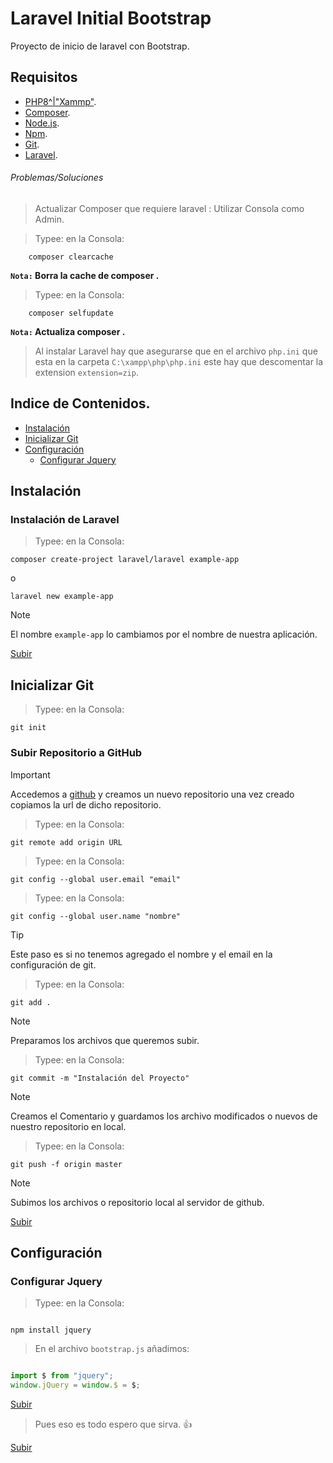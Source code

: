 # Laravel Initial Bootstrap

Proyecto de inicio de laravel con Bootstrap.

## Requisitos

- [PHP8^|"Xammp"](https://www.apachefriends.org/es/download.html).
- [Composer](https://getcomposer.org/).
- [Node.js](https://nodejs.org/).
- [Npm](https://docs.npmjs.com/).
- [Git](https://git-scm.com/).
- [Laravel](https://laravel.com/docs/10.x).

###### Problemas/Soluciones

> Actualizar Composer que requiere laravel : Utilizar Consola como Admin.

> Typee: en la Consola:

```console
    composer clearcache
```

**`Nota:` Borra la cache de composer .**

> Typee: en la Consola:

```console
    composer selfupdate
```

**`Nota:` Actualiza composer .**

> Al instalar Laravel hay que asegurarse que en el archivo `php.ini` que esta en la carpeta `C:\xampp\php\php.ini` este hay que descomentar la extension `extension=zip`.

<a name="top"></a>

## Indice de Contenidos.

- [Instalación](#item1)
- [Inicializar Git](#item2)
- [Configuración](#item3)
    - [Configurar Jquery](#item4)

<a name="item1"></a>

## Instalación

### Instalación de Laravel

> Typee: en la Consola:

```console
composer create-project laravel/laravel example-app
```
o
```console
laravel new example-app
```
> [!NOTE]
> El nombre `example-app` lo cambiamos por el nombre de nuestra aplicación.

[Subir](#top)

<a name="item2"></a>

## Inicializar Git

> Typee: en la Consola:

```console
git init
```

### Subir Repositorio a GitHub

> [!IMPORTANT]
> Accedemos a [github](https://github.com/) y creamos un nuevo repositorio una vez creado copiamos la url de dicho repositorio.

> Typee: en la Consola:

```console
git remote add origin URL
```

> Typee: en la Consola:

```console
git config --global user.email "email"
```

> Typee: en la Consola:

```console
git config --global user.name "nombre"
```

> [!TIP]
>  Este paso es si no tenemos agregado el nombre y el email en la configuración de git.

> Typee: en la Consola:

```console
git add .
```

> [!NOTE]
> Preparamos los archivos que queremos subir.

> Typee: en la Consola:

```console
git commit -m "Instalación del Proyecto"
```

> [!NOTE]
> Creamos el Comentario y guardamos los archivo modificados o nuevos de nuestro repositorio en local.

> Typee: en la Consola:

```console
git push -f origin master
```

> [!NOTE]
> Subimos los archivos o repositorio local al servidor de github.

[Subir](#top)

<a name="item3"></a>

## Configuración

<a name="item4"></a>

### Configurar Jquery

> Typee: en la Consola:

```console

npm install jquery

```

> En el archivo `bootstrap.js` añadimos:

```js

import $ from "jquery";
window.jQuery = window.$ = $;

```

[Subir](#top)

>Pues eso es todo espero que sirva. 👍

[Subir](#top)
